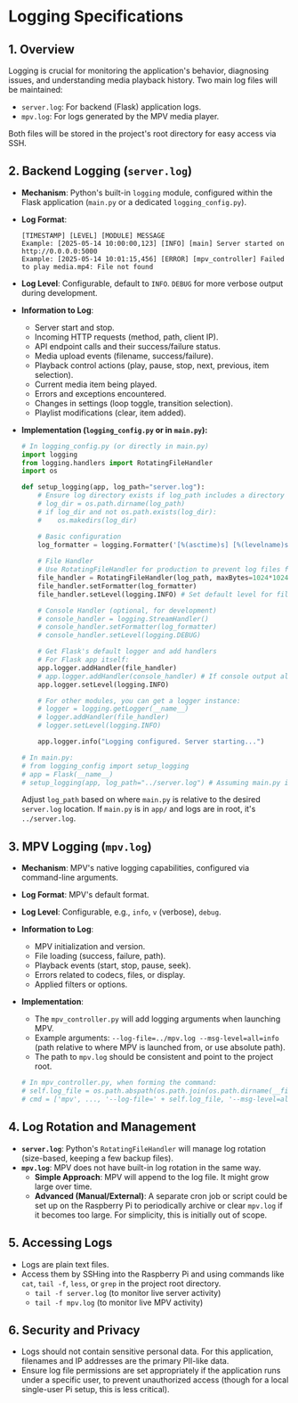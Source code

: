 # Logging Specifications

## 1. Overview

Logging is crucial for monitoring the application's behavior, diagnosing issues, and understanding media playback history. Two main log files will be maintained:

*   `server.log`: For backend (Flask) application logs.
*   `mpv.log`: For logs generated by the MPV media player.

Both files will be stored in the project's root directory for easy access via SSH.

## 2. Backend Logging (`server.log`)

*   **Mechanism**: Python's built-in `logging` module, configured within the Flask application (`main.py` or a dedicated `logging_config.py`).
*   **Log Format**:
    ```
    [TIMESTAMP] [LEVEL] [MODULE] MESSAGE
    Example: [2025-05-14 10:00:00,123] [INFO] [main] Server started on http://0.0.0.0:5000
    Example: [2025-05-14 10:01:15,456] [ERROR] [mpv_controller] Failed to play media.mp4: File not found
    ```
*   **Log Level**: Configurable, default to `INFO`. `DEBUG` for more verbose output during development.
*   **Information to Log**:
    *   Server start and stop.
    *   Incoming HTTP requests (method, path, client IP).
    *   API endpoint calls and their success/failure status.
    *   Media upload events (filename, success/failure).
    *   Playback control actions (play, pause, stop, next, previous, item selection).
    *   Current media item being played.
    *   Errors and exceptions encountered.
    *   Changes in settings (loop toggle, transition selection).
    *   Playlist modifications (clear, item added).

*   **Implementation (`logging_config.py` or in `main.py`):**

    ```python
    # In logging_config.py (or directly in main.py)
    import logging
    from logging.handlers import RotatingFileHandler
    import os

    def setup_logging(app, log_path="server.log"):
        # Ensure log directory exists if log_path includes a directory
        # log_dir = os.path.dirname(log_path)
        # if log_dir and not os.path.exists(log_dir):
        #    os.makedirs(log_dir)

        # Basic configuration
        log_formatter = logging.Formatter('[%(asctime)s] [%(levelname)s] [%(module)s] %(message)s')
        
        # File Handler
        # Use RotatingFileHandler for production to prevent log files from growing indefinitely
        file_handler = RotatingFileHandler(log_path, maxBytes=1024*1024*5, backupCount=5) # 5MB per file, 5 backups
        file_handler.setFormatter(log_formatter)
        file_handler.setLevel(logging.INFO) # Set default level for file

        # Console Handler (optional, for development)
        # console_handler = logging.StreamHandler()
        # console_handler.setFormatter(log_formatter)
        # console_handler.setLevel(logging.DEBUG)

        # Get Flask's default logger and add handlers
        # For Flask app itself:
        app.logger.addHandler(file_handler)
        # app.logger.addHandler(console_handler) # If console output also desired
        app.logger.setLevel(logging.INFO)

        # For other modules, you can get a logger instance:
        # logger = logging.getLogger(__name__)
        # logger.addHandler(file_handler)
        # logger.setLevel(logging.INFO)

        app.logger.info("Logging configured. Server starting...")

    # In main.py:
    # from logging_config import setup_logging
    # app = Flask(__name__)
    # setup_logging(app, log_path="../server.log") # Assuming main.py is in app/
    ```
    Adjust `log_path` based on where `main.py` is relative to the desired `server.log` location. If `main.py` is in `app/` and logs are in root, it's `../server.log`.

## 3. MPV Logging (`mpv.log`)

*   **Mechanism**: MPV's native logging capabilities, configured via command-line arguments.
*   **Log Format**: MPV's default format.
*   **Log Level**: Configurable, e.g., `info`, `v` (verbose), `debug`.
*   **Information to Log**:
    *   MPV initialization and version.
    *   File loading (success, failure, path).
    *   Playback events (start, stop, pause, seek).
    *   Errors related to codecs, files, or display.
    *   Applied filters or options.
*   **Implementation**:
    *   The `mpv_controller.py` will add logging arguments when launching MPV.
    *   Example arguments: `--log-file=../mpv.log --msg-level=all=info` (path relative to where MPV is launched from, or use absolute path).
    *   The path to `mpv.log` should be consistent and point to the project root.

    ```python
    # In mpv_controller.py, when forming the command:
    # self.log_file = os.path.abspath(os.path.join(os.path.dirname(__file__), '..', 'mpv.log'))
    # cmd = ['mpv', ..., '--log-file=' + self.log_file, '--msg-level=all=info']
    ```

## 4. Log Rotation and Management

*   **`server.log`**: Python's `RotatingFileHandler` will manage log rotation (size-based, keeping a few backup files).
*   **`mpv.log`**: MPV does not have built-in log rotation in the same way.
    *   **Simple Approach**: MPV will append to the log file. It might grow large over time.
    *   **Advanced (Manual/External)**: A separate cron job or script could be set up on the Raspberry Pi to periodically archive or clear `mpv.log` if it becomes too large. For simplicity, this is initially out of scope.

## 5. Accessing Logs

*   Logs are plain text files.
*   Access them by SSHing into the Raspberry Pi and using commands like `cat`, `tail -f`, `less`, or `grep` in the project root directory.
    *   `tail -f server.log` (to monitor live server activity)
    *   `tail -f mpv.log` (to monitor live MPV activity)

## 6. Security and Privacy

*   Logs should not contain sensitive personal data. For this application, filenames and IP addresses are the primary PII-like data.
*   Ensure log file permissions are set appropriately if the application runs under a specific user, to prevent unauthorized access (though for a local single-user Pi setup, this is less critical).
